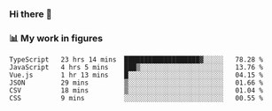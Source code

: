 ### Hi there 👋

### 📊 My work in figures

<!--START_SECTION:waka-->

```text
TypeScript   23 hrs 14 mins  ███████████████████▓░░░░░   78.28 %
JavaScript   4 hrs 5 mins    ███▒░░░░░░░░░░░░░░░░░░░░░   13.76 %
Vue.js       1 hr 13 mins    █░░░░░░░░░░░░░░░░░░░░░░░░   04.15 %
JSON         29 mins         ▒░░░░░░░░░░░░░░░░░░░░░░░░   01.66 %
CSV          18 mins         ▒░░░░░░░░░░░░░░░░░░░░░░░░   01.04 %
CSS          9 mins          ░░░░░░░░░░░░░░░░░░░░░░░░░   00.55 %
```

<!--END_SECTION:waka-->
